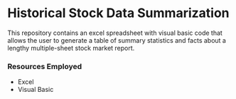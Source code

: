 # Historical Stock Data Summarization

This repository contains an excel spreadsheet with visual basic code that allows the user to generate a table of summary statistics and facts about a lengthy multiple-sheet stock market report. 

### Resources Employed
* Excel
* Visual Basic

